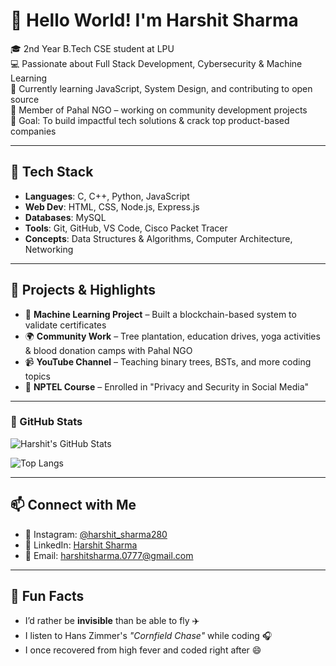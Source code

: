# 👋 Hello World! I'm Harshit Sharma

🎓 2nd Year B.Tech CSE student at LPU  
💻 Passionate about Full Stack Development, Cybersecurity & Machine Learning  
🌱 Currently learning JavaScript, System Design, and contributing to open source  
🤝 Member of Pahal NGO – working on community development projects  
🎯 Goal: To build impactful tech solutions & crack top product-based companies

---

## 💼 Tech Stack

- **Languages**: C, C++, Python, JavaScript  
- **Web Dev**: HTML, CSS, Node.js, Express.js  
- **Databases**: MySQL  
- **Tools**: Git, GitHub, VS Code, Cisco Packet Tracer  
- **Concepts**: Data Structures & Algorithms, Computer Architecture, Networking

---

## 🚀 Projects & Highlights

- 🌱 **Machine Learning Project** – Built a blockchain-based system to validate certificates  
- 🌍 **Community Work** – Tree plantation, education drives, yoga activities & blood donation camps with Pahal NGO  
- 📹 **YouTube Channel** – Teaching binary trees, BSTs, and more coding topics  
- 🧠 **NPTEL Course** – Enrolled in "Privacy and Security in Social Media"

---

### 🧮 GitHub Stats

![Harshit's GitHub Stats](https://github-readme-stats.vercel.app/api?username=harshitopia&show_icons=true&theme=radical)

![Top Langs](https://github-readme-stats.vercel.app/api/top-langs/?username=harshitopia&layout=compact&theme=radical)


---

## 📫 Connect with Me

- 📸 Instagram: [@harshit_sharma280](https://www.instagram.com/harshit_sharma280/)  
- 💼 LinkedIn: [Harshit Sharma](www.linkedin.com/in/harshitsharma77)
- 📧 Email: harshitsharma.0777@gmail.com

---

## 🌟 Fun Facts

- I’d rather be **invisible** than be able to fly ✈️  
- I listen to Hans Zimmer's *"Cornfield Chase"* while coding 🎧  
- I once recovered from high fever and coded right after 😄
